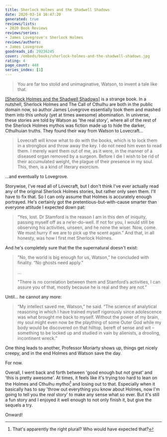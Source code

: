 ```yaml
---
title: Sherlock Holmes and the Shadwell Shadows
date: 2020-03-14 16:47:20
generated: true
reviews/lists:
- 2020 Book Reviews
reviews/series:
- James Lovegrove's Sherlock Holmes
reviews/authors:
- James Lovegrove
goodreads_id: 29236245
cover: /embeds/books/sherlock-holmes-and-the-shadwell-shadows.jpg
rating: 4
page_count: 448
series_index: [1]
---
```

> You are far too stolid and unimaginative, Watson, to invent a tale like that.

[[Sherlock Holmes and the Shadwell Shadows]]() is a strange book. In a nutshell, Sherlock Holmes and The Call of Cthulhu are both in the public domain now, so author James Lovegrove essentially took them and mashed them into this unholy (yet at times awesome) abomination. In universe, these stories are told by Watson as 'the real story', where all of the rest of the Sherlock Holmes mythos was fiction made up to hide the darker, Cthulhuian truths. They found their way from Watson to Lovecraft...  

<!--more-->

> Lovecraft will know what to do with the books, which is to lock them in a strongbox and throw away the key. I do not need him even to read them. I merely want them out of me, as it were, in the manner of a diseased organ removed by a surgeon. Before I die I wish to be rid of their accumulated weight, the plague of their presence in my soul. This, then, is a kind of literary exorcism.

...and eventually to Lovegrove.  

Storywise, I've read all of Lovecraft, but I don't think I've ever actually read any of the original Sherlock Holmes stories, but rather only seen them. I'll have to fix that. So I can only assume that Holmes is accurately enough portrayed. He's certainly got the pretentious-but-with-cause smarter than everyone attitude I expected down pat:  

> “Yes, lost. Dr Stamford is the reason I am in this den of iniquity, passing myself off as a ne’er-do-well. If not for you, I would still be observing his activities, unseen, and he none the wiser. Now, come. We must hurry if we are to pick up the scent again.” And that, in all honesty, was how I first met Sherlock Holmes.

And he's completely sure that the the supernatural doesn't exist:  

> "No, the world is big enough for us, Watson,” he concluded with finality. “No ghosts need apply.”  
>
> ...  
>
> "There is no correlation between them and Stamford’s activities, I can assure you of that, mostly because he is real and they are not.”  

Until... he cannot any more:  

> “My intellect saved me, Watson,” he said. “The science of analytical reasoning in which I have trained myself rigorously since adolescence was what brought me back to myself. Without the power of my brain, my soul might even now be the plaything of some Outer God while my body would be discovered on that hilltop, bereft of sense and wit – something to be locked up and studied in vain by alienists, a drooling, incontinent wreck.”  

One thing leads to another, Professor Moriarty shows up, things get nicely creepy, and in the end Holmes and Watson save the day.  

For now.  

Overall, I went back and forth between 'good enough but not great' and 'this is pretty awesome'. At times, it feels like it's trying too hard to lean on the Holmes and Cthulhu mythoi[^plural] and losing out to that. Especially when it basically has to say 'throw out everything you know about Holmes, now I'm going to tell you the _real_ story' to make any sense what so ever. But it's still a fun story and I enjoyed it well enough to not only finish it, but give the sequels a try.  

Onward!  

[^plural]: That's apparently the right plural? Who would have expected that?